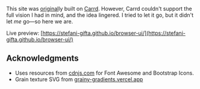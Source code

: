 This site was [original](https://github.com/stefani-gifta/browser-ui/tree/main/original%20Carrd%20screenshots)ly built on [Carrd](https://carrd.co/). However, Carrd couldn't support the full vision I had in mind, and the idea lingered. I tried to let it go, but it didn't let *me* go—so here we are.

Live preview: [https://stefani-gifta.github.io/browser-ui/](https://stefani-gifta.github.io/browser-ui/)

## Acknowledgments

*   Uses resources from [cdnjs.com](https://cdnjs.com/) for Font Awesome and Bootstrap Icons.
*   Grain texture SVG from [grainy-gradients.vercel.app](https://grainy-gradients.vercel.app/)
